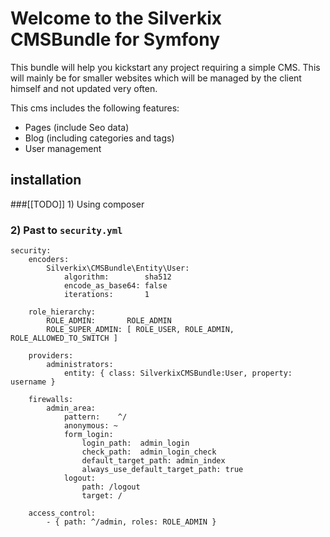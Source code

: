 # Welcome to the Silverkix CMSBundle for Symfony
This bundle will help you kickstart any project requiring a simple CMS. This will mainly be for smaller websites which will be managed by the client himself and not updated very often.

This cms includes the following features:

* Pages (include Seo data)
* Blog (including categories and tags)
* User management

## installation

###[[TODO]] 1) Using composer

### 2) Past to `security.yml`
    security:
        encoders:
            Silverkix\CMSBundle\Entity\User:
                algorithm:        sha512
                encode_as_base64: false
                iterations:       1

        role_hierarchy:
            ROLE_ADMIN:       ROLE_ADMIN
            ROLE_SUPER_ADMIN: [ ROLE_USER, ROLE_ADMIN, ROLE_ALLOWED_TO_SWITCH ]

        providers:
            administrators:
                entity: { class: SilverkixCMSBundle:User, property: username }

        firewalls:
            admin_area:
                pattern:    ^/
                anonymous: ~
                form_login:
                    login_path:  admin_login
                    check_path:  admin_login_check
                    default_target_path: admin_index
                    always_use_default_target_path: true
                logout:
                    path: /logout
                    target: /

        access_control:
            - { path: ^/admin, roles: ROLE_ADMIN }
